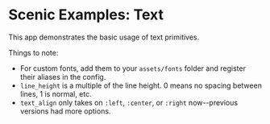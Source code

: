 # Scenic Examples: Text

This app demonstrates the basic usage of text primitives.

Things to note:

* For custom fonts, add them to your `assets/fonts` folder and register their aliases in the config.
* `line_height` is a multiple of the line height. 0 means no spacing between lines, 1 is normal, etc.
* `text_align` only takes on `:left`, `:center`, or `:right` now--previous versions had more options.
